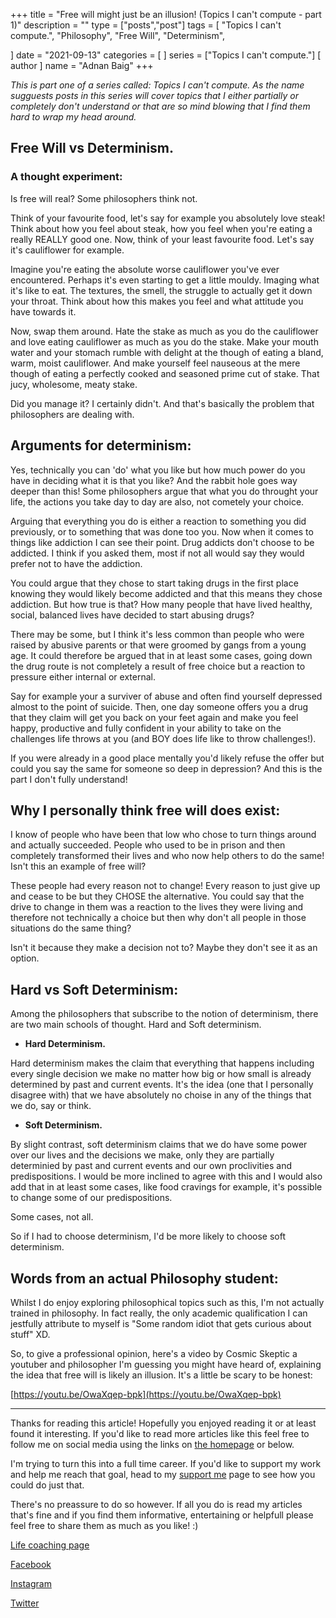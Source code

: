 +++
title = "Free will might just be an illusion! (Topics I can't compute - part 1)"
description = ""
type = ["posts","post"]
tags = [
    "Topics I can't compute.",
    "Philosophy",
    "Free Will",
    "Determinism",
    
]
date = "2021-09-13"
categories = [
   ]
series = ["Topics I can't compute."]
[ author ]
  name = "Adnan Baig"
+++

*This is part one of a series called: Topics I can't compute. As the name sugguests posts in this series will cover topics that I either partially or completely don't understand or that are so mind blowing that I find them hard to wrap my head around.*


## Free Will vs Determinism.

### A thought experiment:

Is free will real? Some philosophers think not.

Think of your favourite food, let's say for example you absolutely love steak! Think about how you feel about steak, how you feel when you're eating a really REALLY good one. Now, think of your least favourite food. Let's say it's cauliflower for example.

Imagine you're eating the absolute worse cauliflower you've ever encountered. Perhaps it's even starting to get a little mouldy. Imaging what it's like to eat. The textures, the smell, the struggle to actually get it down your throat. Think about how this makes you feel and what attitude you have towards it.

Now, swap them around. Hate the stake as much as you do the cauliflower and love eating cauliflower as much as you do the stake. Make your mouth water and your stomach rumble with delight at the though of eating a bland, warm, moist cauliflower. And make yourself feel nauseous at the mere though of eating a perfectly cooked and seasoned prime cut of stake. That jucy, wholesome, meaty stake.

Did you manage it? I certainly didn't. And that's basically the problem that philosophers are dealing with.

## Arguments for determinism:

Yes, technically you can 'do' what you like but how much power do you have in deciding what it is that you like? And the rabbit hole goes way deeper than this! Some philosophers argue that what you do throught your life, the actions you take day to day are also, not cometely your choice.

Arguing that everything you do is either a reaction to something you did previously, or to something that was done too you. Now when it comes to things like addiction I can see their point. Drug addicts don't choose to be addicted. I think if you asked them, most if not all would say they would prefer not to have the addiction.

You could argue that they chose to start taking drugs in the first place knowing they would likely become addicted and that this means they chose addiction. But how true is that? How many people that have lived healthy, social, balanced lives have decided to start abusing drugs?

There may be some, but I think it's less common than people who were raised by abusive parents or that were groomed by gangs from a young age. It could therefore be argued that in at least some cases, going down the drug route is not completely a result of free choice but a reaction to pressure either internal or external.

Say for example your a surviver of abuse and often find yourself depressed almost to the point of suicide. Then, one day someone offers you a drug that they claim will get you back on your feet again and make you feel happy, productive and fully confident in your ability to take on the challenges life throws at you (and BOY does life like to throw challenges!).

If you were already in a good place mentally you'd likely refuse the offer but could you say the same for someone so deep in depression? And this is the part I don't fully understand!

## Why I personally think free will does exist:

I know of people who have been that low who chose to turn things around and actually succeeded. People who used to be in prison and then completely transformed their lives and who now help others to do the same! Isn't this an example of free will?

These people had every reason not to change! Every reason to just give up and cease to be but they CHOSE the alternative. You could say that the drive to change in them was a reaction to the lives they were living and therefore not technically a choice but then why don't all people in those situations do the same thing?

Isn't it because they make a decision not to? Maybe they don't see it as an option.


## Hard vs Soft Determinism:

Among the philosophers that subscribe to the notion of determinism, there are two main schools of thought. Hard and Soft determinism.

* **Hard Determinism.**

Hard determinism makes the claim that everything that happens including every single decision we make no matter how big or how small is already determined by past and current events. It's the idea (one that I personally disagree with) that we have absolutely no choise in any of the things that we do, say or think.

* **Soft Determinism.**

By slight contrast, soft determinism claims that we do have some power over our lives and the decisions we make, only they are partially determinied by past and current events and our own proclivities and predispositions. I would be more inclined to agree with this and I would also add that in at least some cases, like food cravings for example, it's possible to change some of our predispositions.

Some cases, not all.

So if I had to choose determinism, I'd be more likely to choose soft determinism.

## Words from an actual Philosophy student:

Whilst I do enjoy exploring philosophical topics such as this, I'm not actually trained in philosophy. In fact really, the only academic qualification I can jestfully attribute to myself is "Some random idiot that gets curious about stuff" XD.

So, to give a professional opinion, here's a video by Cosmic Skeptic a youtuber and philosopher I'm guessing you might have heard of, explaining the idea that free will is likely an illusion. It's a little be scary to be honest:

[https://youtu.be/OwaXqep-bpk](https://youtu.be/OwaXqep-bpk)





---

Thanks for reading this article! Hopefully you enjoyed reading it or at least found it interesting. If you'd like to read more articles like this feel free to follow me on social media using the links on [the homepage](https://baigelbytes.github.io/lifecoachbaig/) or below.

I'm trying to turn this into a full time career. If you'd like to support my work and help me reach that goal, head to my [support me](https://baigelbytes.github.io/lifecoachbaig/supportme/) page to see how you could do just that.

There's no preassure to do so however. If all you do is read my articles that's fine and if you find them informative, entertaining or helpfull please feel free to share them as much as you like! :)


[Life coaching page](https://baigelbytes.github.io/lifecoachbaig/lifecoaching/)

[Facebook](https://www.facebook.com/adnan.baig.73)

[Instagram](https://www.instagram.com/adnanbaig601/)

[Twitter](https://twitter.com/adnanbaig601)


